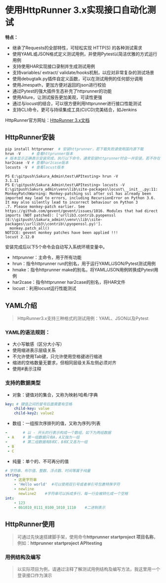 # 使用HttpRunner 3.x实现接口自动化测试
**特点：**
- 继承了Requests的全部特性，可轻松实现 HTTP(S) 的各种测试需求
- 使用YAML或JSON格式定义测试用例，并使用Pytest以简洁优雅的方式运行用例
- 支持使用HAR实现接口录制并生成测试用例
- 支持variables/ extract/ validate/hooks机制，以应对非常复杂的测试场景
- 使用debugtalk.py插件自定义函数，可以在测试用例的任何部分调用
- 使用Jmespath，更加方便对返回的json进行校验
- 通过Pytest的强大插件生态补充了httprunner的功能
- 使用Allure，让测试报告更加美观，可读性更强
- 通过与locust的结合，可以很方便利用httprunner进行接口性能测试
- 支持CLI命令，更可与持续集成工具(CI/CD)完美结合，如Jenkins

HttpRunner官方网址：[HttpRunner 3.x文档](https://httprunner.com/httprunner/)

## HttpRunner安装

```python
pip install httprunner	# 安装httprunner，若下载失败请使用国内源下载
hrun -V		# 查看httprunner版本
# 版本显示正确表示安装完成，执行以下命令，通常安装httprunner时会一并安装，若不存在请通过pip命令单独安装
har2case -V	# 查看har2case版本
locusts -V	# 查看locust版本
```

```
PS E:\gitpush\Sakura_Admin\test\APItesting> hrun -V
3.1.11
PS E:\gitpush\Sakura_Admin\test\APItesting> locusts -V
E:\gitpush\Sakura_admin\venv\lib\site-packages\locust\__init__.py:11: MonkeyPatchWarning: Monkey-patching ssl after ssl has already been imported may lead to errors, including RecursionError on Python 3.6. It may also silently lead to incorrect behaviour on Python 3
.7. Please monkey-patch earlier. See https://github.com/gevent/gevent/issues/1016. Modules that had direct imports (NOT patched): ['urllib3.contrib.pyopenssl (E:\\gitpush\\Sakura_admin\\venv\\lib\\site-packages\\urllib3\\contrib\\pyopenssl.py)'].
  monkey.patch_all()
NOTICE: gevent monkey patches have been applied !!!
locust 2.12.0
```

安装完成后以下5个命令会自动写入系统环境变量中。

- httprunner：主命令，用于所有功能
- hrun：指令httprunner run的别名，用于运行YAML/JSON/Pytest测试用例
- hmake：指令httprunner make的别名，将YAML/JSON用例转换成Pytest用例
- har2case：指令httprunner har2case的别名，将HAR文件
- locust：利用locust运行性能测试

## YAML介绍

> HttpRunner3.x支持三种格式的测试用例：YAML、JSON以及Pytest

### YAML的语法规则：

- 大小写敏感（区分大小写）
- 使用缩进表示层级关系
- 不允许使用Tab键，只允许使用空格键进行缩进
- 缩进的空格数量无要求，但相同层级关系左侧必须对齐
- 使用#表示注释

### 支持的数据类型

- 对象：键值对的集合，又称为映射/哈希/字典

```yaml
key: # 键值之间的冒号后面需要有空格
    child-key: value
    child-key2: value2
```

- 数组：一组按次序排列的值，又称为序列/列表

```yaml
- 		# 以 - 开头的行表示构成一个数组，如下为两组数据
 - A	# 第一组数据只有A，A又独为一组
-		# 第二组数据有B和C，B和C又各为一组
 - B
 - C
```

- 纯量：单个的、不可再分的值

```yaml
# 字符串、布尔值、整数、浮点数、时间等属于纯量
string:
    - 这是字符串
    - 'Hello world'  #可以使用双引号或者单引号包裹特殊字符
    - newline
      newline2    #字符串可以拆成多行，每一行会被转化成一个空格
int:
    - 123
    - 0b1010_0111_0100_1010_1110    #二进制表示
```

## HttpRunner使用

> 可通过先快速搭建脚手架，使用命令**httprunner startproject 项目名称**，例如：**httprunner startproject APItesting**

### 用例结构及编写

> 以实际项目为例，请通过注释了解测试用例结构及编写方法，我这里用一个登录接口作为演示

